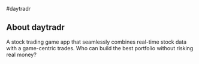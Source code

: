 #daytradr
<h2>About daytradr</h2>
A stock trading game app that seamlessly combines real-time stock data with a game-centric trades. Who can build the best portfolio without risking real money?

